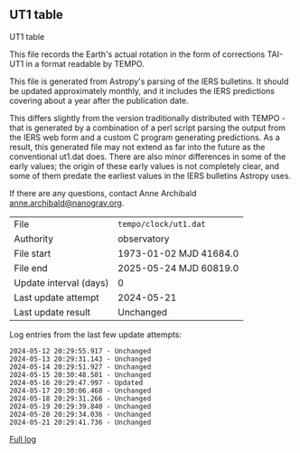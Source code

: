
## UT1 table

UT1 table

This file records the Earth's actual rotation in the form of
corrections TAI-UT1 in a format readable by TEMPO.

This file is generated from Astropy's parsing of the IERS
bulletins. It should be updated approximately monthly, and it
includes the IERS predictions covering about a year after the
publication date.

This differs slightly from the version traditionally distributed
with TEMPO - that is generated by a combination of a perl script
parsing the output from the IERS web form and a custom C program
generating predictions. As a result, this generated file may not
extend as far into the future as the conventional ut1.dat does.
There are also minor differences in some of the early values; the
origin of these early values is not completely clear, and some of
them predate the earliest values in the IERS bulletins Astropy uses.

If there are any questions, contact Anne Archibald
<anne.archibald@nanograv.org>.

|     |     |
|:--- |:--- |
| File | `tempo/clock/ut1.dat` |
| Authority | observatory |
| File start | 1973-01-02 MJD 41684.0 |
| File end | 2025-05-24 MJD 60819.0 |
| Update interval (days) | 0 |
| Last update attempt | 2024-05-21 |
| Last update result | Unchanged |

Log entries from the last few update attempts:
```
2024-05-12 20:29:55.917 - Unchanged
2024-05-13 20:29:31.143 - Unchanged
2024-05-14 20:29:51.927 - Unchanged
2024-05-15 20:30:48.501 - Unchanged
2024-05-16 20:29:47.997 - Updated
2024-05-17 20:30:06.468 - Unchanged
2024-05-18 20:29:31.266 - Unchanged
2024-05-19 20:29:39.840 - Unchanged
2024-05-20 20:29:34.036 - Unchanged
2024-05-21 20:29:41.736 - Unchanged
```
[Full log](https://raw.githubusercontent.com/ipta/pulsar-clock-corrections/main/log/tempo/clock/ut1.dat.log)
